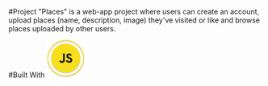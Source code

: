 #Project
"Places" is a web-app project where users can create an account, upload places (name, description, image) they've visited or like and browse places uploaded by other users.

#Built With
<img width="75px" src="https://github.com/Pedro-Murilo/icons-for-readme/blob/main/.github/js-icon.svg" alt="Javascript Icon" />
